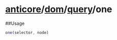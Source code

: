 # [anticore](../../../../../#reference)/[dom](../../#reference)/[query](../#reference)/<a name="reference">one</a>

##Usage

```js
one(selector, node)
```